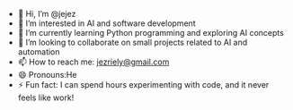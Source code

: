 - 👋 Hi, I’m @jejez  
- 👀 I’m interested in AI and software development  
- 🌱 I’m currently learning Python programming and exploring AI concepts  
- 💞️ I’m looking to collaborate on small projects related to AI and automation  
- 📫 How to reach me: jezriely@gmail.com 
- 😄 Pronouns:He
- ⚡ Fun fact: I can spend hours experimenting with code, and it never feels like work!  

<!---
jejezko03/jejezko03 is a ✨ special ✨ repository because its `README.md` (this file) appears on your GitHub profile.
You can click the Preview link to take a look at your changes.
--->
